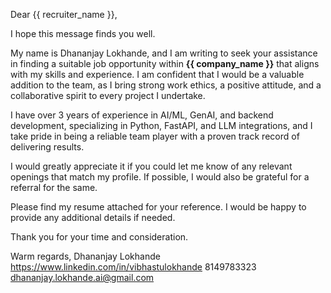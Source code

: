 Dear {{ recruiter_name }},

I hope this message finds you well.

My name is Dhananjay Lokhande, and I am writing to seek your assistance in finding a suitable job opportunity within **{{ company_name }}** that aligns with my skills and experience. I am confident that I would be a valuable addition to the team, as I bring strong work ethics, a positive attitude, and a collaborative spirit to every project I undertake.

I have over 3 years of experience in AI/ML, GenAI, and backend development, specializing in Python, FastAPI, and LLM integrations, and I take pride in being a reliable team player with a proven track record of delivering results.

I would greatly appreciate it if you could let me know of any relevant openings that match my profile. If possible, I would also be grateful for a referral for the same.

Please find my resume attached for your reference. I would be happy to provide any additional details if needed.

Thank you for your time and consideration.

Warm regards,
Dhananjay Lokhande
https://www.linkedin.com/in/vibhastulokhande
8149783323
dhananjay.lokhande.ai@gmail.com